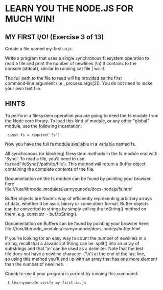  # LEARN YOU THE NODE.JS FOR MUCH WIN!  
   
 ## MY FIRST I/O! (Exercise 3 of 13)  
   
  Create a file named my-first-io.js.  
   
  Write a program that uses a single synchronous filesystem operation to  
  read a file and print the number of newlines (\n) it contains to the  
  console (stdout), similar to running cat file | wc -l.  
   
  The full path to the file to read will be provided as the first  
  command-line argument (i.e., process.argv[2]). You do not need to make  
  your own test file.  
   
 ## HINTS  
   
  To perform a filesystem operation you are going to need the fs module from  
  the Node core library. To load this kind of module, or any other "global"  
  module, use the following incantation:  
   
     const fs = require('fs')  
   
  Now you have the full fs module available in a variable named fs.  
   
  All synchronous (or blocking) filesystem methods in the fs module end with  
  'Sync'. To read a file, you'll need to use  
  fs.readFileSync('/path/to/file'). This method will return a Buffer object  
  containing the complete contents of the file.  
   
  Documentation on the fs module can be found by pointing your browser here:  
  file:///usr/lib/node_modules/learnyounode/docs-nodejs/fs.html  
   
  Buffer objects are Node's way of efficiently representing arbitrary arrays  
  of data, whether it be ascii, binary or some other format. Buffer objects  
  can be converted to strings by simply calling the toString() method on  
  them. e.g. const str = buf.toString().  
   
  Documentation on Buffers can be found by pointing your browser here:  
  file:///usr/lib/node_modules/learnyounode/docs-nodejs/buffer.html  
   
  If you're looking for an easy way to count the number of newlines in a  
  string, recall that a JavaScript String can be .split() into an array of  
  substrings and that '\n' can be used as a delimiter. Note that the test  
  file does not have a newline character ('\n') at the end of the last line,  
  so using this method you'll end up with an array that has one more element  
  than the number of newlines.  
   
  Check to see if your program is correct by running this command:  
   
     $ learnyounode verify my-first-io.js 
